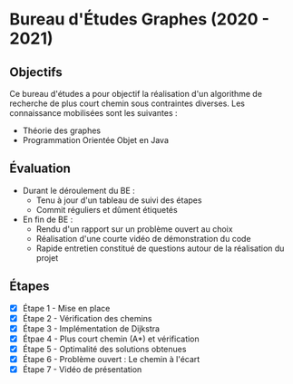 # Bureau d'Études Graphes (2020 - 2021)
## Objectifs
Ce bureau d'études a pour objectif la réalisation d'un algorithme de recherche de plus court chemin sous contraintes diverses.
Les connaissance mobilisées sont les suivantes :
- Théorie des graphes
- Programmation Orientée Objet en Java

## Évaluation
- Durant le déroulement du BE :
	- Tenu à jour d'un tableau de suivi des étapes
	- Commit réguliers et dûment étiquetés
- En fin de BE :
	- Rendu d'un rapport sur un problème ouvert au choix
	- Réalisation d'une courte vidéo de démonstration du code
	- Rapide entretien constitué de questions autour de la réalisation du projet

## Étapes

- [x] Étape 1 - Mise en place
- [x] Étape 2 - Vérification des chemins
- [x] Étape 3 - Implémentation de Dijkstra
- [x] Étpae 4 - Plus court chemin (A*) et vérification
- [x] Étape 5 - Optimalité des solutions obtenues
- [x] Étape 6 - Problème ouvert : Le chemin à l'écart
- [x] Étape 7 - Vidéo de présentation
